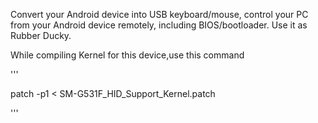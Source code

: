 Convert your Android device into USB keyboard/mouse, control your PC from your Android device remotely, including BIOS/bootloader. Use it as Rubber Ducky.

While compiling Kernel for this device,use this command

'''

patch -p1 < SM-G531F_HID_Support_Kernel.patch

'''
